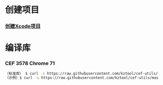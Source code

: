 # 创建项目
### [创建Xcode项目](project-create/README.md)


# 编译库

### CEF 3578 Chrome 71 
```bash 
（标准库） $ curl -s https://raw.githubusercontent.com/kztool/cef-utils/master/macos/cef3578/libcef-3578.sh | bash
（示例）$ curl -s https://raw.githubusercontent.com/kztool/cef-utils/master/macos/cef3578/cefdemo-3578.sh | bash
```
